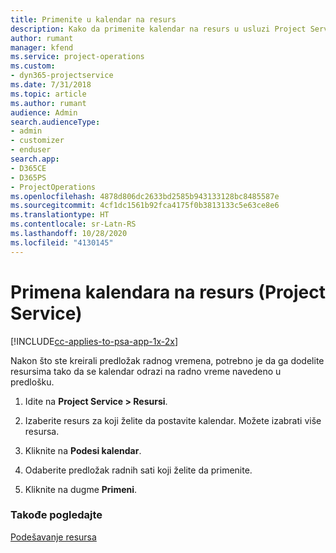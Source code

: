 ```yaml
---
title: Primenite u kalendar na resurs
description: Kako da primenite kalendar na resurs u usluzi Project Service
author: rumant
manager: kfend
ms.service: project-operations
ms.custom:
- dyn365-projectservice
ms.date: 7/31/2018
ms.topic: article
ms.author: rumant
audience: Admin
search.audienceType:
- admin
- customizer
- enduser
search.app:
- D365CE
- D365PS
- ProjectOperations
ms.openlocfilehash: 4878d806dc2633bd2585b943133128bc8485587e
ms.sourcegitcommit: 4cf1dc1561b92fca4175f0b3813133c5e63ce8e6
ms.translationtype: HT
ms.contentlocale: sr-Latn-RS
ms.lasthandoff: 10/28/2020
ms.locfileid: "4130145"
---
```

# <a name="apply-a-calendar-to-a-resource-project-service"></a>Primena kalendara na resurs (Project Service)

[!INCLUDE[cc-applies-to-psa-app-1x-2x](../includes/cc-applies-to-psa-app-1x-2x.md)]

Nakon što ste kreirali predložak radnog vremena, potrebno je da ga dodelite resursima tako da se kalendar odrazi na radno vreme navedeno u predlošku.  
  
1.  Idite na **Project Service > Resursi**.  
  
2.  Izaberite resurs za koji želite da postavite kalendar. Možete izabrati više resursa.  
  
3.  Kliknite na **Podesi kalendar**.  
  
4.  Odaberite predložak radnih sati koji želite da primenite.  
  
5.  Kliknite na dugme **Primeni**.  
  
### <a name="see-also"></a>Takođe pogledajte  
 [Podešavanje resursa](../psa/set-up-resources.md)

